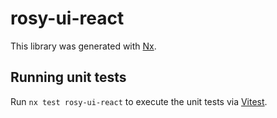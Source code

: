 # rosy-ui-react

This library was generated with [Nx](https://nx.dev).

## Running unit tests

Run `nx test rosy-ui-react` to execute the unit tests via [Vitest](https://vitest.dev/).
